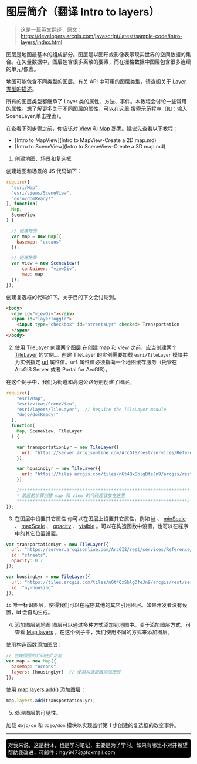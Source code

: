 # 图层简介（翻译 Intro to layers）
> 这是一篇英文翻译，原文：https://developers.arcgis.com/javascript/latest/sample-code/intro-layers/index.html


图层是地图最基本的组成部分。图层是以图形或影像表示现实世界的空间数据的集合。在矢量数据中，图层包含很多离散的要素，而在栅格数据中图层包含很多连续的单元/像素。

地图可能包含不同类型的图层。有关 API 中可用的图层类型，请查阅关于 [Layer 类型的描述](https://developers.arcgis.com/javascript/latest/api-reference/esri-layers-Layer.html#layer-types)。

所有的图层类型都继承了 Layer 类的属性、方法、事件。本教程会讨论一些常用的属性。想了解更多关于不同图层的属性，可以在[这里](https://developers.arcgis.com/javascript/latest/sample-code/intro-layers/index.html?search=*layer) 搜索示范程序（如：输入 SceneLayer,单击搜索）。

在查看下列步骤之前，你应该对 [View](https://developers.arcgis.com/javascript/latest/api-reference/esri-views-View.html) 和 [Map](https://developers.arcgis.com/javascript/latest/api-reference/esri-Map.html) 熟悉。建议先查看以下教程：

- [Intro to MapView](Intro to MapView-Create a 2D map.md)
- [Intro to SceneView](Intro to SceneView-Create a 3D map.md)

1. 创建地图、场景和复选框

创建地图和场景的 JS 代码如下：

```javascript
require([
  "esri/Map",
  "esri/views/SceneView",
  "dojo/domReady!"
], function(
  Map,
  SceneView
) {

  // 创建地图
  var map = new Map({
    basemap: "oceans"
  });

  // 创建场景
  var view = new SceneView({
      container: "viewDiv",
      map: map
  });
});
```

创建复选框的代码如下。关于目的下文会讨论到。

```html
<body>
  <div id="viewDiv"></div>
  <span id="layerToggle">
    <input type="checkbox" id="streetsLyr" checked> Transportation
  </span>
</body>
```

2. 使用 TileLayer 创建两个图层
在创建 map 和 view 之前，应当创建两个 [TileLayer](https://developers.arcgis.com/javascript/latest/api-reference/esri-layers-TileLayer.html) 的实例。。创建 TileLayer 的实例需要加载 `esri/TileLayer` 模块并为实例指定 [url](https://developers.arcgis.com/javascript/latest/api-reference/esri-layers-TileLayer.html#url) 属性值。`url` 属性值必须指向一个地图缓存服务（托管在 ArcGIS Server 或者 Portal for ArcGIS）。

在这个例子中，我们为街道和高速公路分别创建了图层。

```javascript
require([
    "esri/Map",
    "esri/views/SceneView",
    "esri/layers/TileLayer",  // Require the TileLayer module
    "dojo/domReady!"
  ],
  function(
    Map, SceneView, TileLayer
  ) {

    var transportationLyr = new TileLayer({
      url: "https://server.arcgisonline.com/ArcGIS/rest/services/Reference/World_Transportation/MapServer"
    });

    var housingLyr = new TileLayer({
      url: "https://tiles.arcgis.com/tiles/nGt4QxSblgDfeJn9/arcgis/rest/services/New_York_Housing_Density/MapServer"
    });

    /*****************************************************************
    * 前面的步骤创建 map 和 view 的代码应该放在这里
    *****************************************************************/
});
```

3. 在图层中设置其它属性
你可以在图层上设置其它属性，例如 [id](https://developers.arcgis.com/javascript/latest/api-reference/esri-layers-Layer.html#id) 、 [minScale](https://developers.arcgis.com/javascript/latest/api-reference/esri-layers-Layer.html#minScale) 、 [maxScale](https://developers.arcgis.com/javascript/latest/api-reference/esri-layers-Layer.html#maxScale) 、 [opacity](https://developers.arcgis.com/javascript/latest/api-reference/esri-layers-Layer.html#opacity) 、 [visible](https://developers.arcgis.com/javascript/latest/api-reference/esri-layers-Layer.html#visible) 。可以在构造函数中设置，也可以在程序中的其它位置设置。

```javascript
var transportationLyr = new TileLayer({
  url: "https://server.arcgisonline.com/ArcGIS/rest/services/Reference/World_Transportation/MapServer",
  id: "streets",
  opacity: 0.7
});

var housingLyr = new TileLayer({
  url: "https://tiles.arcgis.com/tiles/nGt4QxSblgDfeJn9/arcgis/rest/services/New_York_Housing_Density/MapServer",
  id: "ny-housing"
});
```

`id` 唯一标识图层，使得我们可以在程序其他的其它引用图层。如果开发者没有设置，id 会自动生成。

4. 添加图层到地图
图层可以通过多种方式添加到地图中。关于添加图层方式，可查看 [Map.layers](https://developers.arcgis.com/javascript/latest/api-reference/esri-Map.html#layers) 。在这个例子中，我们使用不同的方式来添加图层。

使用构造函数添加图层：
```javascript
// 创建图层的代码在此之前
var map = new Map({
  basemap: "oceans",
  layers: [housingLyr]  // 使用构造函数添加图层
});
```

使用 [map.layers.add()](https://developers.arcgis.com/javascript/latest/api-reference/esri-Map.html#add) 添加图层：
```javascript
map.layers.add(transportationLyr);
```

5. 处理图层的可见性。

加载 `dojo/on` 和 `dojo/dom` 模块以实现监听第 1 步创建的复选框的改变事件。


---
[//]: # (内嵌 html)
<footer style="background:#000;color:white;border-radius:5px;padding:5px;">
  对我来说，这是翻译，也是学习笔记，主要是为了学习。如果有哪里不对并希望帮助我改进，可邮件：hgy9473@foxmail.com
</footer>